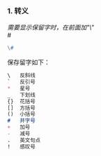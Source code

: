 ### 1. 转义

_需要显示保留字时，在前面加"\\"_  
\#

```md
\#
```

保存留字如下：
```md
\   反斜线
`   反引号
*   星号
_   下划线
{}  花括号
[]  方括号
()  小括号
#   井字号
+   加号
-   减号
.   英文句点
!   感叹号
```


